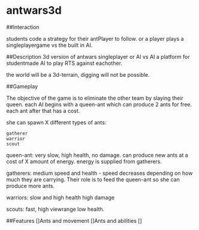 # antwars3d

##Interaction

students code a strategy for their antPlayer to follow.
or a player plays a singleplayergame vs the built in AI.

##Description
3d version of antwars singleplayer or AI vs AI
a platform for studentmade AI to play RTS against eachother.


the world will be a 3d-terrain, digging will not be possible.


##Gameplay

The objective of the game is to eliminate the other team by slaying their queen.
each AI begins with a queen-ant which can produce 2 ants for free.
each ant after that has a cost.

she can spawn X different types of ants:

	gatherer
	warrior
	scout

queen-ant: very slow, high health, no damage.
		can produce new ants at a cost of X amount of energy.
		energy is supplied from gatherers.

gatherers: 
	medium speed and health - speed decreases depending on how much they are carrying.
	Their role is to feed the queen-ant so she can produce more ants.

warriors: slow and high health high damage

scouts: fast, high viewrange low health.

##Features
[]Ants and movement
[]Ants and abilities
[]

